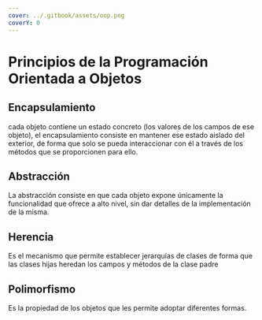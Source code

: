 ```yaml
---
cover: ../.gitbook/assets/oop.png
coverY: 0
---
```


# Principios de la Programación Orientada a Objetos

## Encapsulamiento

cada objeto contiene un estado concreto (los valores de los campos de ese objeto), el encapsulamiento consiste en mantener ese estado aislado del exterior, de forma que solo se pueda interaccionar con él a través de los métodos que se proporcionen para ello.

## Abstracción

La abstracción consiste en que cada objeto expone únicamente la funcionalidad que ofrece a alto nivel, sin dar detalles de la implementación de la misma.

## Herencia

Es el mecanismo que permite establecer jerarquías de clases de forma que las clases hijas heredan los campos y métodos de la clase padre

## Polimorfismo

Es la propiedad de los objetos que les permite adoptar diferentes formas.
